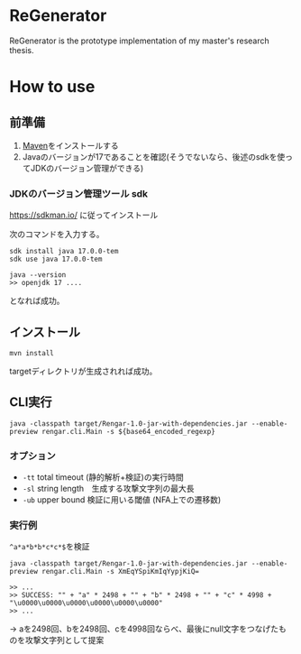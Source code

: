 # ReGenerator

ReGenerator is the prototype implementation of my master's research thesis.


# How to use
## 前準備
1. [Maven](https://maven.apache.org/)をインストールする
1. Javaのバージョンが17であることを確認(そうでないなら、後述のsdkを使ってJDKのバージョン管理ができる)

### JDKのバージョン管理ツール sdk
https://sdkman.io/ に従ってインストール

次のコマンドを入力する。
```
sdk install java 17.0.0-tem
sdk use java 17.0.0-tem
```

```
java --version
>> openjdk 17 ....
```
となれば成功。

## インストール
```
mvn install
```
targetディレクトリが生成されれば成功。

## CLI実行
```
java -classpath target/Rengar-1.0-jar-with-dependencies.jar --enable-preview rengar.cli.Main -s ${base64_encoded_regexp}
```

### オプション
- `-tt` total timeout (静的解析+検証)の実行時間
- `-sl` string length　生成する攻撃文字列の最大長
- `-ub` upper bound 検証に用いる閾値 (NFA上での遷移数)

### 実行例
`^a*a*b*b*c*c*$`を検証

```
java -classpath target/Rengar-1.0-jar-with-dependencies.jar --enable-preview rengar.cli.Main -s XmEqYSpiKmIqYypjKiQ=

>> ...
>> SUCCESS: "" + "a" * 2498 + "" + "b" * 2498 + "" + "c" * 4998 + "\u0000\u0000\u0000\u0000\u0000\u0000"
>> ...
```

→ aを2498回、bを2498回、cを4998回ならべ、最後にnull文字をつなげたものを攻撃文字列として提案
